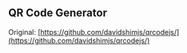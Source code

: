 ## QR Code Generator
Original: [https://github.com/davidshimjs/qrcodejs/](https://github.com/davidshimjs/qrcodejs/)
